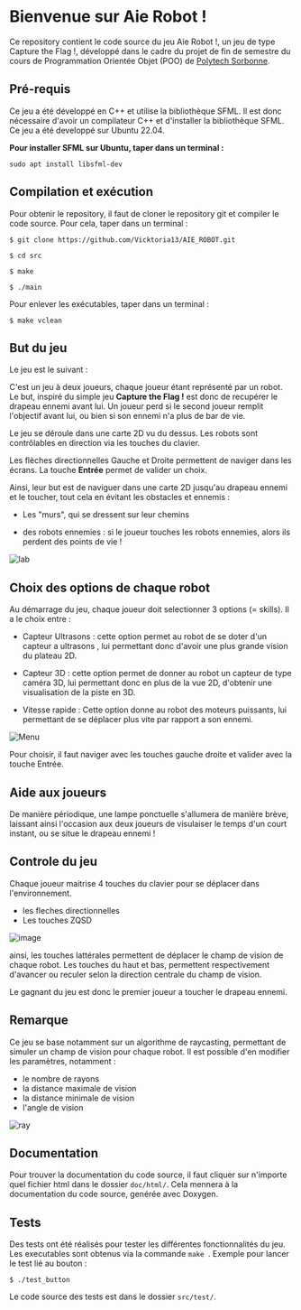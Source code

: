 # Bienvenue sur Aie Robot !

Ce repository contient le code source du jeu Aie Robot !, un jeu de type Capture the Flag !, développé dans le cadre du projet de fin de semestre du cours de Programmation Orientée Objet (POO) de [Polytech Sorbonne](https://www.polytech.sorbonne-universite.fr/formations/robotique).


## Pré-requis
Ce jeu a été développé en C++ et utilise la bibliothèque SFML. Il est donc nécessaire d'avoir un compilateur C++ et d'installer la bibliothèque SFML. Ce jeu a été developpé sur Ubuntu 22.04.

**Pour installer SFML sur Ubuntu, taper dans un terminal :**

 ```sudo apt install libsfml-dev```


## Compilation et exécution
Pour obtenir le repository, il faut de cloner le repository git et compiler le code source. Pour cela, taper dans un terminal :

```$ git clone https://github.com/Vicktoria13/AIE_ROBOT.git ```

```$ cd src ```

```$ make ```

```$ ./main```

Pour enlever les exécutables, taper dans un terminal :

```$ make vclean```


## But du jeu

Le jeu est le suivant :

C'est un jeu à deux joueurs, chaque joueur étant représenté par un robot. Le but, inspiré du simple jeu __Capture the Flag !__ est donc de recupérer le drapeau
ennemi avant lui. Un joueur perd si le second joueur remplit l'objectif avant lui, ou bien si son ennemi n'a plus de bar de vie.
 
Le jeu se déroule dans une carte 2D vu du dessus. Les robots sont contrôlables en direction via les touches du clavier.

Les flèches directionnelles Gauche et Droite permettent de naviger dans les écrans. La touche **Entrée** permet de valider un choix.

Ainsi, leur but est de naviguer dans une carte 2D jusqu'au drapeau ennemi et le toucher, tout cela en évitant les obstacles et ennemis :

- Les "murs", qui se dressent sur leur chemins

- des robots ennemies : si le joueur touches les robots ennemies, alors ils perdent des points de vie !

![lab](Images/fonctionnement.gif)

## Choix des options de chaque robot

Au démarrage du jeu, chaque joueur doit selectionner 3 options (= skills). Il a le choix entre :

- Capteur Ultrasons : cette option permet au robot de se doter d'un capteur a ultrasons , lui permettant donc d'avoir une plus grande
vision du plateau 2D.

- Capteur 3D : cette option permet de donner au robot un capteur de type caméra 3D, lui permettant donc en plus de la vue 2D, d'obtenir une visualisation de la piste en 3D.

- Vitesse rapide : Cette option donne au robot des moteurs puissants, lui permettant de se déplacer plus vite par rapport a son ennemi.



![Menu](Images/Menu.png) 

Pour choisir, il faut naviger avec les touches gauche droite et valider avec la touche Entrée.

## Aide aux joueurs

De manière périodique, une lampe ponctuelle s'allumera de manière brève, laissant ainsi l'occasion aux deux joueurs de visulaiser le temps d'un court instant, ou se situe le drapeau ennemi !


## Controle du jeu

Chaque joueur maitrise 4 touches du clavier pour se déplacer dans l'environnement.

- les fleches directionnelles
- Les touches ZQSD

![image](Images/keyBoardControl.png)

ainsi, les touches lattérales permettent de déplacer le champ de vision de chaque robot. Les touches du haut et bas, permettent respectivement d'avancer ou reculer selon la direction centrale du champ de vision.

Le gagnant du jeu est donc le premier joueur a toucher le drapeau ennemi.


## Remarque

Ce jeu se base notamment sur un algorithme de raycasting, permettant de simuler un champ de vision pour chaque robot. Il est possible d'en modifier les paramètres, notamment :

* le nombre de rayons
* la distance maximale de vision
* la distance minimale de vision
* l'angle de vision


![ray](Images/raycast.png)


## Documentation

Pour trouver la documentation du code source, il faut cliquer sur n'importe quel fichier html dans le dossier ```doc/html/```. Cela mennera à la documentation du code source, genérée avec Doxygen.

## Tests

Des tests ont été réalisés pour tester les différentes fonctionnalités du jeu. Les executables sont obtenus
via la commande ```make ```. Exemple pour lancer le test lié au bouton :
    
```$ ./test_button```

Le code source des tests est dans le dossier ```src/test/```.